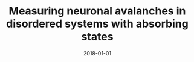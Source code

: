 ---
title: "Measuring neuronal avalanches in disordered systems with absorbing states"
collection: publications
permalink: /publication/2018-01-01-Measuring-neuronal-avalanches-in-disordered-systems-with-absorbing-states
date: 2018-01-01
venue: 'Phys. Rev. E'
paperurl: 'https://dx.doi.org/10.1103/PhysRevE.97.042415'
citation: ' <u>Mauricio Girardi-Schappo</u>,  Marcelo Tragtenberg, &quot;Measuring neuronal avalanches in disordered systems with absorbing states.&quot; Phys. Rev. E, 2018.'
pubtype:  paper
---